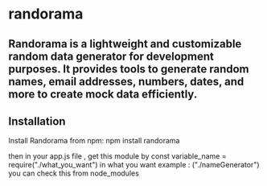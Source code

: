 # randorama
**Randorama** is a lightweight and customizable random data generator for development purposes.
It provides tools to generate random names, email addresses, numbers, dates, and more to create mock data efficiently.
---
## **Installation**
Install Randorama from npm:
npm install randorama

then in your app.js file , get this module by 
const variable_name = require("./what_you_want")
in what you want example : ("./nameGenerator")
you can check this from node_modules
